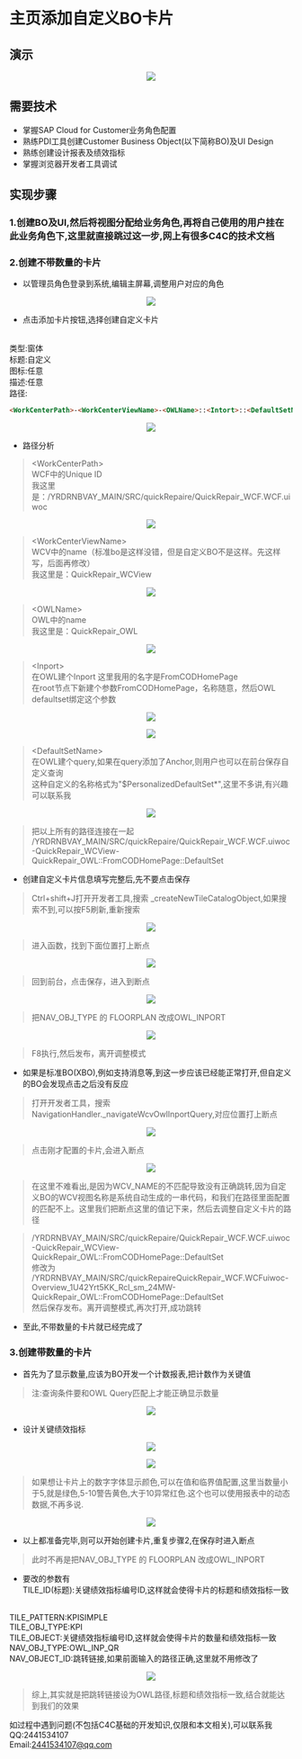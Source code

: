 # 主页添加自定义BO卡片
## 演示
<p align="center">
  <img src="./sources/img/C4C_DIY_CARD.gif">
</p>

## 需要技术
* 掌握SAP Cloud for Customer业务角色配置
* 熟练PDI工具创建Customer Business Object(以下简称BO)及UI Design
* 熟练创建设计报表及绩效指标
* 掌握浏览器开发者工具调试

## 实现步骤

### 1.创建BO及UI,然后将视图分配给业务角色,再将自己使用的用户挂在此业务角色下,这里就直接跳过这一步,网上有很多C4C的技术文档

### 2.创建不带数量的卡片

* 以管理员角色登录到系统,编辑主屏幕,调整用户对应的角色
<p align="center">
  <img src="./sources/img/DIY_Card1.png">
</p>

* 点击添加卡片按钮,选择创建自定义卡片
<br>
类型:窗体
<br>
标题:自定义
<br>
图标:任意
<br> 
描述:任意
<br>
路径:

  ```html
  <WorkCenterPath>-<WorkCenterViewName>-<OWLName>::<Intort>::<DefaultSetName>
  ```
<p align="center">
  <img src="./sources/img/DIY_Card2.png">
</p>

* 路径分析<br>

> &#60;WorkCenterPath&#62;<br>
WCF中的Unique ID<br>
我这里是：/YRDRNBVAY_MAIN/SRC/quickRepaire/QuickRepair_WCF.WCF.uiwoc
<p align="center">
  <img src="./sources/img/DIY_Card3.png">
</p>

> &#60;WorkCenterViewName&#62;<br>
WCV中的name（标准bo是这样没错，但是自定义BO不是这样。先这样写，后面再修改）<br>
我这里是：QuickRepair_WCView
<p align="center">
  <img src="./sources/img/DIY_Card4.png">
</p>

> &#60;OWLName&#62;<br>
OWL中的name<br>
我这里是：QuickRepair_OWL
<p align="center">
  <img src="./sources/img/DIY_Card5.png">
</p>

> &#60;Inport&#62;<br>
在OWL建个Inport
这里我用的名字是FromCODHomePage<br>
在root节点下新建个参数FromCODHomePage，名称随意，然后OWL defaultset绑定这个参数

<p align="center">
  <img src="./sources/img/DIY_Card6.png">
</p>
<p align="center">
  <img src="./sources/img/DIY_Card7.png">
</p>

> &#60;DefaultSetName&#62;<br>
在OWL建个query,如果在query添加了Anchor,则用户也可以在前台保存自定义查询<br>
这种自定义的名称格式为"$PersonalizedDefaultSet*",这里不多讲,有兴趣可以联系我
<p align="center">
  <img src="./sources/img/DIY_Card8.png">
</p>

> 把以上所有的路径连接在一起<br>/YRDRNBVAY_MAIN/SRC/quickRepaire/QuickRepair_WCF.WCF.uiwoc-QuickRepair_WCView-QuickRepair_OWL::FromCODHomePage::DefaultSet

* 创建自定义卡片信息填写完整后,先不要点击保存<br>
>  Ctrl+shift+J打开开发者工具,搜索 _createNewTileCatalogObject,如果搜索不到,可以按F5刷新,重新搜索
<p align="center">
  <img src="./sources/img/DIY_Card9.png">
</p>

> 进入函数，找到下面位置打上断点
<p align="center">
  <img src="./sources/img/DIY_Card10.png">
</p>

>回到前台，点击保存，进入到断点
<p align="center">
  <img src="./sources/img/DIY_Card11.png">
</p>

>把NAV_OBJ_TYPE 的 FLOORPLAN 改成OWL_INPORT
<p align="center">
  <img src="./sources/img/DIY_Card12.png">
</p>

>F8执行,然后发布，离开调整模式
* 如果是标准BO(XBO),例如支持消息等,到这一步应该已经能正常打开,但自定义的BO会发现点击之后没有反应

> 打开开发者工具，搜索NavigationHandler._navigateWcvOwlInportQuery,对应位置打上断点
<p align="center">
  <img src="./sources/img/DIY_Card13.png">
</p>

>点击刚才配置的卡片,会进入断点
<p align="center">
  <img src="./sources/img/DIY_Card14.png">
</p>

>在这里不难看出,是因为WCV_NAME的不匹配导致没有正确跳转,因为自定义BO的WCV视图名称是系统自动生成的一串代码，和我们在路径里面配置的匹配不上。这里我们把断点这里的值记下来，然后去调整自定义卡片的路径

>/YRDRNBVAY_MAIN/SRC/quickRepaire/QuickRepair_WCF.WCF.uiwoc-QuickRepair_WCView-QuickRepair_OWL::FromCODHomePage::DefaultSet<br>修改为<br>/YRDRNBVAY_MAIN/SRC/quickRepaireQuickRepair_WCF.WCFuiwoc-Overview_1U42Yrt5KK_Rcl_sm_24MW-QuickRepair_OWL::FromCODHomePage::DefaultSet<br>然后保存发布。离开调整模式,再次打开,成功跳转

* 至此,不带数量的卡片就已经完成了

### 3.创建带数量的卡片

* 首先为了显示数量,应该为BO开发一个计数报表,把计数作为关键值
>注:查询条件要和OWL Query匹配上才能正确显示数量
<p align="center">
  <img src="./sources/img/DIY_Card15.png">
</p>

* 设计关键绩效指标

<p align="center">
  <img src="./sources/img/DIY_Card16.png">
</p>
<p align="center">
  <img src="./sources/img/DIY_Card17.png">
</p>

> 如果想让卡片上的数字字体显示颜色,可以在值和临界值配置,这里当数量小于5,就是绿色,5-10警告黄色,大于10异常红色.这个也可以使用报表中的动态数据,不再多说.

<p align="center">
  <img src="./sources/img/DIY_Card18.png">
</p>

* 以上都准备完毕,则可以开始创建卡片,重复步骤2,在保存时进入断点

> 此时不再是把NAV_OBJ_TYPE 的 FLOORPLAN 改成OWL_INPORT

* 要改的参数有<br>
TILE_ID(标题):关键绩效指标编号ID,这样就会使得卡片的标题和绩效指标一致
<br>
TILE_PATTERN:KPISIMPLE
<br>
TILE_OBJ_TYPE:KPI
<br>
TILE_OBJECT:关键绩效指标编号ID,这样就会使得卡片的数量和绩效指标一致
<br> 
NAV_OBJ_TYPE:OWL_INP_QR
<br>
NAV_OBJECT_ID:跳转链接,如果前面输入的路径正确,这里就不用修改了

<p align="center">
  <img src="./sources/img/DIY_Card19.png">
</p>

> 综上,其实就是把跳转链接设为OWL路径,标题和绩效指标一致,结合就能达到我们的效果

如过程中遇到问题(不包括C4C基础的开发知识,仅限和本文相关),可以联系我<br>
QQ:2441534107<br>
Email:[2441534107@qq.com](mailto:2441534107@qq.com)
